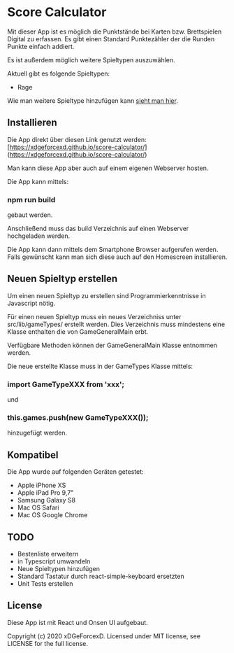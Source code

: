# Score Calculator

Mit dieser App ist es möglich die Punktstände bei Karten bzw. Brettspielen Digital zu erfassen.
Es gibt einen Standard Punktezähler der die Runden Punkte einfach addiert.

Es ist außerdem möglich weitere Spieltypen auszuwählen.

Aktuell gibt es folgende Spieltypen:

* Rage

Wie man weitere Spieltype hinzufügen kann [sieht man hier](#Neuen-Spieltyp-erstellen).

## Installieren

Die App direkt über diesen Link genutzt werden: [https://xdgeforcexd.github.io/score-calculator/] (https://xdgeforcexd.github.io/score-calculator/)

Man kann diese App aber auch auf einem eigenen Webserver hosten.

Die App kann mittels:

### npm run build

gebaut werden.

Anschließend muss das build Verzeichnis auf einen Webserver hochgeladen werden.

Die App kann dann mittels dem Smartphone Browser aufgerufen werden. 
Falls gewünscht kann man sich diese auch auf den Homescreen installieren.

## Neuen Spieltyp erstellen

Um einen neuen Spieltyp zu erstellen sind Programmierkenntnisse in Javascript nötig.

Für einen neuen Spieltyp muss ein neues Verzeichniss unter src/lib/gameTypes/ erstellt werden.
Dies Verzeichnis muss mindestens eine Klasse enthalten die von GameGeneralMain erbt.

Verfügbare Methoden können der GameGeneralMain Klasse entnommen werden.

Die neue erstellte Klasse muss in der GameTypes Klasse mittels:

### import GameTypeXXX from 'xxx';

und 

### this.games.push(new GameTypeXXX());

hinzugefügt werden.


## Kompatibel

Die App wurde auf folgenden Geräten getestet:

* Apple iPhone XS
* Apple iPad Pro 9,7"
* Samsung Galaxy S8
* Mac OS Safari
* Mac OS Google Chrome

## TODO

* Bestenliste erweitern
* in Typescript umwandeln
* Neue Spieltypen hinzufügen
* Standard Tastatur durch react-simple-keyboard ersetzten
* Unit Tests erstellen

## License
Diese App ist mit React und Onsen UI aufgebaut.

Copyright (c) 2020 xDGeForcexD. Licensed under MIT license, see LICENSE for the full license.